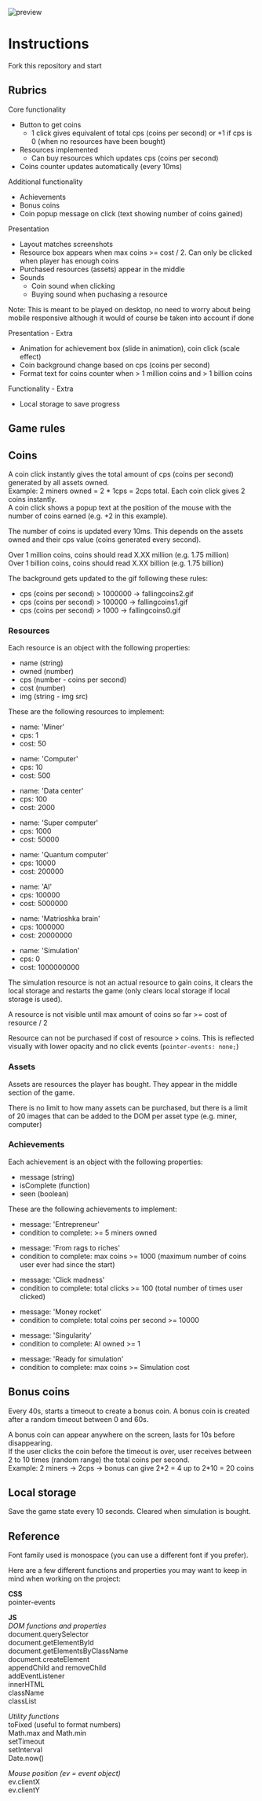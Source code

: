 ![preview](screenshots_gifs/start.png)

# Instructions

Fork this repository and start

## Rubrics

Core functionality

- Button to get coins
  - 1 click gives equivalent of total cps (coins per second) or +1 if cps is 0 (when no resources have been bought)
- Resources implemented
  - Can buy resources which updates cps (coins per second)
- Coins counter updates automatically (every 10ms)

Additional functionality

- Achievements
- Bonus coins
- Coin popup message on click (text showing number of coins gained)

Presentation

- Layout matches screenshots
- Resource box appears when max coins >= cost / 2. Can only be clicked when player has enough coins
- Purchased resources (assets) appear in the middle
- Sounds
  - Coin sound when clicking
  - Buying sound when puchasing a resource

Note: This is meant to be played on desktop, no need to worry about being mobile responsive although it would of course be taken into account if done

Presentation - Extra

- Animation for achievement box (slide in animation), coin click (scale effect)
- Coin background change based on cps (coins per second)
- Format text for coins counter when > 1 million coins and > 1 billion coins

Functionality - Extra

- Local storage to save progress

## Game rules

## Coins

A coin click instantly gives the total amount of cps (coins per second) generated by all assets owned.  
Example: 2 miners owned = 2 \* 1cps = 2cps total. Each coin click gives 2 coins instantly.  
A coin click shows a popup text at the position of the mouse with the number of coins earned (e.g. +2 in this example).

The number of coins is updated every 10ms. This depends on the assets owned and their cps value (coins generated every second).

Over 1 million coins, coins should read X.XX million (e.g. 1.75 million)  
Over 1 billion coins, coins should read X.XX billion (e.g. 1.75 billion)

The background gets updated to the gif following these rules:

- cps (coins per second) > 1000000 -> fallingcoins2.gif
- cps (coins per second) > 100000 -> fallingcoins1.gif
- cps (coins per second) > 1000 -> fallingcoins0.gif

### Resources

Each resource is an object with the following properties:

- name (string)
- owned (number)
- cps (number - coins per second)
- cost (number)
- img (string - img src)

These are the following resources to implement:

- name: 'Miner'
- cps: 1
- cost: 50

* name: 'Computer'
* cps: 10
* cost: 500

- name: 'Data center'
- cps: 100
- cost: 2000

* name: 'Super computer'
* cps: 1000
* cost: 50000

- name: 'Quantum computer'
- cps: 10000
- cost: 200000

* name: 'AI'
* cps: 100000
* cost: 5000000

- name: 'Matrioshka brain'
- cps: 1000000
- cost: 20000000

* name: 'Simulation'
* cps: 0
* cost: 1000000000

The simulation resource is not an actual resource to gain coins, it clears the local storage and restarts the game (only clears local storage if local storage is used).

A resource is not visible until max amount of coins so far >= cost of resource / 2

Resource can not be purchased if cost of resource > coins. This is reflected visually with lower opacity and no click events (`pointer-events: none;`)

### Assets

Assets are resources the player has bought. They appear in the middle section of the game.

There is no limit to how many assets can be purchased, but there is a limit of 20 images that can be added to the DOM per asset type (e.g. miner, computer)

### Achievements

Each achievement is an object with the following properties:

- message (string)
- isComplete (function)
- seen (boolean)

These are the following achievements to implement:

- message: 'Entrepreneur'
- condition to complete: >= 5 miners owned

* message: 'From rags to riches'
* condition to complete: max coins >= 1000 (maximum number of coins user ever had since the start)

- message: 'Click madness'
- condition to complete: total clicks >= 100 (total number of times user clicked)

* message: 'Money rocket'
* condition to complete: total coins per second >= 10000

- message: 'Singularity'
- condition to complete: AI owned >= 1

* message: 'Ready for simulation'
* condition to complete: max coins >= Simulation cost

## Bonus coins

Every 40s, starts a timeout to create a bonus coin.
A bonus coin is created after a random timeout between 0 and 60s.

A bonus coin can appear anywhere on the screen, lasts for 10s before disappearing.  
If the user clicks the coin before the timeout is over, user receives between 2 to 10 times (random range) the total coins per second.  
Example: 2 miners -> 2cps -> bonus can give 2\*2 = 4 up to 2\*10 = 20 coins

## Local storage

Save the game state every 10 seconds. Cleared when simulation is bought.

## Reference

Font family used is monospace (you can use a different font if you prefer).

Here are a few different functions and properties you may want to keep in mind when working on the project:

**CSS**  
pointer-events

**JS**  
_DOM functions and properties_  
document.querySelector  
document.getElementById  
document.getElementsByClassName  
document.createElement  
appendChild and removeChild  
addEventListener  
innerHTML  
className  
classList

_Utility functions_  
toFixed (useful to format numbers)  
Math.max and Math.min  
setTimeout  
setInterval  
Date.now()

_Mouse position (ev = event object)_  
ev.clientX  
ev.clientY
